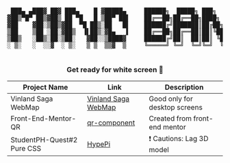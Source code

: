 <div align="center">



<pre align="center">

 ███▄ ▄███▓ ██▓ ███▄    █ ▓█████▄     ██████╗  █████╗ ███╗   ██╗██╗  ██╗
▓██▒▀█▀ ██▒▓██▒ ██ ▀█   █ ▒██▀ ██▌    ██╔══██╗██╔══██╗████╗  ██║██║ ██╔╝
▓██    ▓██░▒██▒▓██  ▀█ ██▒░██   █▌    ██████╔╝███████║██╔██╗ ██║█████╔╝ 
▒██    ▒██ ░██░▓██▒  ▐▌██▒░▓█▄   ▌    ██╔══██╗██╔══██║██║╚██╗██║██╔═██╗ 
▒██▒   ░██▒░██░▒██░   ▓██░░▒████▓     ██████╔╝██║  ██║██║ ╚████║██║  ██╗
░ ▒░   ░  ░░▓  ░ ▒░   ▒ ▒  ▒▒▓  ▒     ╚═════╝ ╚═╝  ╚═╝╚═╝  ╚═══╝╚═╝  ╚═╝

</pre>

</div>

<div align="center">

### **Get ready for white screen** 👀

| Project Name        | Link                                                | Description                                         |
|---------------------|-----------------------------------------------------|-----------------------------------------------------|
| Vinland Saga WebMap | [Vinland Saga WebMap](https://websys-baarde-midterm.vercel.app/) | Good only for desktop screens |
| Front-End-Mentor-QR | [qr-component](https://tcker.github.io/qr-code-component-main.io/) | Created from front-end mentor |
| StudentPH-Quest#2 Pure CSS | [HypePi](https://tcker.github.io/E-commerce-Web.github.io) | ❗ Cautions: Lag 3D model |

</div>
